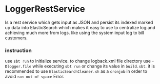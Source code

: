 # LoggerRestService
Is a rest service which gets input as JSON and persist its indexed marked up data into ElasticSearch which makes it easy to use to centralize log and achieving much more from logs. like using the system input log to bill customers.



### instruction
use `sbt run` to initialize service.
to change logback.xml file directory use `-Dlogger.file` while executing `sbt run` or change its value in `build.sbt`.
it is recommended to use `ElasticSearchCleaner.sh` as a `cronjob` in order to avoid `ran out of space` Error.